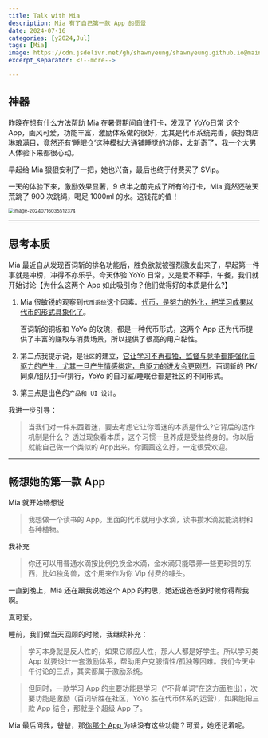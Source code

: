 ```yaml
---
title: Talk with Mia
description: Mia 有了自己第一款 App 的愿景
date: 2024-07-16
categories: [y2024,Jul]
tags: [Mia]
image: https://cdn.jsdelivr.net/gh/shawnyeung/shawnyeung.github.io@main/assets/img/202407220115712.jpg
excerpt_separator: <!--more-->

---
```




## 神器

昨晚在想有什么方法帮助 Mia 在暑假期间自律打卡，发现了 [YoYo日常](https://apps.apple.com/cn/app/yoyo%E6%97%A5%E5%B8%B8-%E4%B9%A0%E6%83%AF%E5%85%BB%E6%88%90%E6%89%93%E5%8D%A1%E8%BD%AF%E4%BB%B6/id1562071067) 这个 App，画风可爱，功能丰富，激励体系做的很好，尤其是代币系统完善，装扮商店琳琅满目，竟然还有‘睡眠仓’这种模拟大通铺睡觉的功能，太新奇了，我一个大男人体验下来都很心动。

早起给 Mia 狠狠安利了一把，她也兴奋，最后也终于付费买了 SVip。

一天的体验下来，激励效果显著，9 点半之前完成了所有的打卡，Mia 竟然还破天荒跳了 900 次跳绳，喝足 1000ml 的水。这钱花的值！

<img src="https://image.yangxg.me/image/2024/07/16/f38135af067bed3bde6cbe9b95312d7e.png" alt="image-20240716035512374" style="zoom:67%;" />

---



## 思考本质

Mia 最近自从发现百词斩的排名功能后，胜负欲就被强烈激发出来了，早起第一件事就是冲榜，冲得不亦乐乎。今天体验 YoYo 日常，又是爱不释手，午餐，我们就开始讨论【为什么这两个 App 如此吸引你？他们做得好的本质是什么?】

1. Mia 很敏锐的观察到`代币系统`这个因素。<u>代币，是努力的外化，把学习成果以代币的形式具象化了</u>。

   百词斩的铜板和 YoYo 的玫瑰，都是一种代币形式，这两个 App 还为代币提供了丰富的赚取与消费场景，所以提供了很高的用户黏性。

2. 第二点我提示说，是`社区`的建立，<u>它让学习不再孤独，监督与竞争都能强化自驱力的产生，尤其一旦产生情感绑定，自驱力的迸发会更剧烈</u>。百词斩的 PK/同桌/组队打卡/排行，YoYo 的自习室/睡眠仓都是社区的不同形式。

3. 第三点是出色的`产品和 UI 设计`。

我进一步引导：

> 当我们对一件东西着迷，要去考虑它让你着迷的本质是什么?它背后的运作机制是什么？ 透过现象看本质，这个习惯一旦养成是受益终身的。你以后就能自己做一个类似的 App出来，你画画这么好，一定很受欢迎。

---

## 畅想她的第一款 App

Mia 就开始畅想说

> 我想做一个读书的 App。里面的代币就用小水滴，读书攒水滴就能浇树和各种植物。

我补充

>  你还可以用普通水滴按比例兑换金水滴，金水滴只能喂养一些更珍贵的东西，比如独角兽，这个用来作为你 Vip 付费的噱头。

一直到晚上，Mia 还在跟我说她这个 App 的构思，她还说爸爸到时候你得帮我啊。

真可爱。



睡前，我们做当天回顾的时候，我继续补充：

> 学习本身就是反人性的，如果它顺应人性，那人人都是好学生。所以学习类 App 就要设计一套激励体系，帮助用户克服惰性/孤独等困难。我们今天中午讨论的三点，其实都属于激励系统。

> 但同时，一款学习 App 的主要功能是学习（“不背单词”在这方面胜出），次要功能是激励（百词斩胜在社区，YoYo 胜在代币体系的运营），如果能把三款 App 结合，那就是个超级 App 了。

Mia 最后问我，爸爸，那[你那个 App ](https://know-all-app.github.io/)为啥没有这些功能？可爱，她还记着呢。

